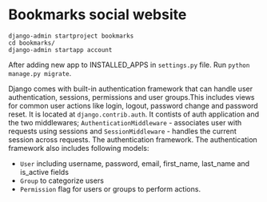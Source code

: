 # Bookmarks social website

```shell
django-admin startproject bookmarks
cd bookmarks/
django-admin startapp account
```

After adding new app to INSTALLED_APPS in `settings.py` file. Run `python manage.py migrate`.

Django comes with built-in authentication framework that can handle user authentication, sessions, permissions and user groups.This includes views for common user actions like login, logout, password change and password reset. It is located at `django.contrib.auth`. It contists of auth application and the two middlewares; `AuthenticationMiddleware` - associates user with requests using sessions and `SessionMiddleware` - handles the current session across requests. The authentication framework. The authentication framework also includes following models:
- `User` including username, password, email, first_name, last_name and is_active fields
- `Group` to categorize users
- `Permission` flag for users or groups to perform actions.